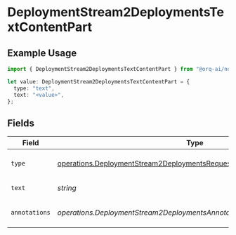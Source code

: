 # DeploymentStream2DeploymentsTextContentPart

## Example Usage

```typescript
import { DeploymentStream2DeploymentsTextContentPart } from "@orq-ai/node/models/operations";

let value: DeploymentStream2DeploymentsTextContentPart = {
  type: "text",
  text: "<value>",
};
```

## Fields

| Field                                                                                                                                                            | Type                                                                                                                                                             | Required                                                                                                                                                         | Description                                                                                                                                                      |
| ---------------------------------------------------------------------------------------------------------------------------------------------------------------- | ---------------------------------------------------------------------------------------------------------------------------------------------------------------- | ---------------------------------------------------------------------------------------------------------------------------------------------------------------- | ---------------------------------------------------------------------------------------------------------------------------------------------------------------- |
| `type`                                                                                                                                                           | [operations.DeploymentStream2DeploymentsRequestRequestBodyMessages4Type](../../models/operations/deploymentstream2deploymentsrequestrequestbodymessages4type.md) | :heavy_check_mark:                                                                                                                                               | The type of the content part.                                                                                                                                    |
| `text`                                                                                                                                                           | *string*                                                                                                                                                         | :heavy_check_mark:                                                                                                                                               | The text content.                                                                                                                                                |
| `annotations`                                                                                                                                                    | *operations.DeploymentStream2DeploymentsAnnotations*[]                                                                                                           | :heavy_minus_sign:                                                                                                                                               | Annotations for the text content.                                                                                                                                |